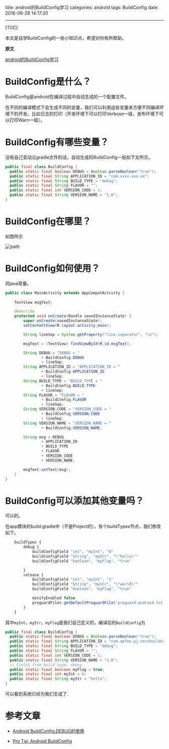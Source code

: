 title: android的BuildConfig学习
categories: android
tags: BuildConfig
date: 2016-06-28 14:17:20

---

<!--head-->

[TOC]

本文是自学BuildConfig的一些小知识点，希望对你有所帮助。

**原文**

[android的BuildConfig学习](http://qefee.com/2016/06/28/android%E7%9A%84BuildConfig%E5%AD%A6%E4%B9%A0/)



<!--more-->

<!--body-->

# BuildConfig是什么？

BuildConfig是android在编译过程中自动生成的一个配置文件。

在不同的编译模式下会生成不同的变量，我们可以利用这些变量来方便不同编译环境下的开发，比如日志的打印（开发环境下可以打印Verbose一级，发布环境下可以打印Warn一级）。

# BuildConfig有哪些变量？

没有自己变动过gradle文件的话，自动生成的BuildConfig一般如下文所示。

```java
public final class BuildConfig {
  public static final boolean DEBUG = Boolean.parseBoolean("true");
  public static final String APPLICATION_ID = "com.xxxx.xxx.xx";
  public static final String BUILD_TYPE = "debug";
  public static final String FLAVOR = "";
  public static final int VERSION_CODE = 1;
  public static final String VERSION_NAME = "1.0";
}
```

# BuildConfig在哪里？

如图所示

![path](https://github.com/aotian16/Blog/blob/master/Study/Dev/Android/android%E7%9A%84BuildConfig%E5%AD%A6%E4%B9%A0/android%E7%9A%84BuildConfig%E5%AD%A6%E4%B9%A0.png?raw=true)

# BuildConfig如何使用？

同java常量。

```java
public class MainActivity extends AppCompatActivity {
    
    TextView msgText;

    @Override
    protected void onCreate(Bundle savedInstanceState) {
        super.onCreate(savedInstanceState);
        setContentView(R.layout.activity_main);

        String lineSep = System.getProperty("line.separator", "\n");

        msgText = (TextView) findViewById(R.id.msgText);

        String DEBUG = "DEBUG = "
                + BuildConfig.DEBUG
                + lineSep;
        String APPLICATION_ID = "APPLICATION_ID = "
                + BuildConfig.APPLICATION_ID
                + lineSep;
        String BUILD_TYPE = "BUILD_TYPE = "
                + BuildConfig.BUILD_TYPE
                + lineSep;
        String FLAVOR = "FLAVOR = "
                + BuildConfig.FLAVOR
                + lineSep;
        String VERSION_CODE = "VERSION_CODE = "
                + BuildConfig.VERSION_CODE
                + lineSep;
        String VERSION_NAME = "VERSION_NAME = "
                + BuildConfig.VERSION_NAME;

        String msg = DEBUG
                + APPLICATION_ID
                + BUILD_TYPE
                + FLAVOR
                + VERSION_CODE
                + VERSION_NAME;

        msgText.setText(msg);
    }
}
```



# BuildConfig可以添加其他变量吗？

可以的。

在app模块的build.gradle中（不是Project的），有个buildTypes节点，我们修改如下。

```javascript
    buildTypes {
        debug {
            buildConfigField "int", "myInt", "0"
            buildConfigField "String", "myStr", "\"hello\""
            buildConfigField "boolean", "myFlag", "true"

        }
        release {
            buildConfigField "int", "myInt", "1"
            buildConfigField "String", "myStr", "\"world\""
            buildConfigField "boolean", "myFlag", "true"

            minifyEnabled false
            proguardFiles getDefaultProguardFile('proguard-android.txt'), 'proguard-rules.pro'
        }
    }
```

其中`myInt`，`myStr`，`myFlag`是我们自己定义的，编译后的`BuildConfig`为

```java
public final class BuildConfig {
  public static final boolean DEBUG = Boolean.parseBoolean("true");
  public static final String APPLICATION_ID = "com.qefee.pj.testbuildconfig";
  public static final String BUILD_TYPE = "debug";
  public static final String FLAVOR = "";
  public static final int VERSION_CODE = 1;
  public static final String VERSION_NAME = "1.0";
  // Fields from build type: debug
  public static final boolean myFlag = true;
  public static final int myInt = 0;
  public static final String myStr = "hello";
}
```

可以看到系统已经为我们生成了.

# 参考文章

* [Android BuildConfig.DEBUG的使用](http://blog.csdn.net/icewst/article/details/39048881)

* [Pro Tip: Android BuildConfig](http://buccaneer.io/2015/10/22/pro-tip-android-buildconfig/)


